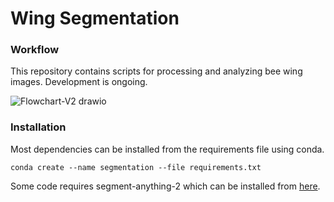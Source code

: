 # Wing Segmentation 

### Workflow 

This repository contains scripts for processing and analyzing bee wing images. Development is ongoing.

![Flowchart-V2 drawio](https://github.com/user-attachments/assets/2c7d2674-a69a-4c31-b73c-d4c2874da991)

### Installation

Most dependencies can be installed from the requirements file using conda.
```
conda create --name segmentation --file requirements.txt
```

Some code requires segment-anything-2 which can be installed from [here](https://github.com/facebookresearch/segment-anything-2).
